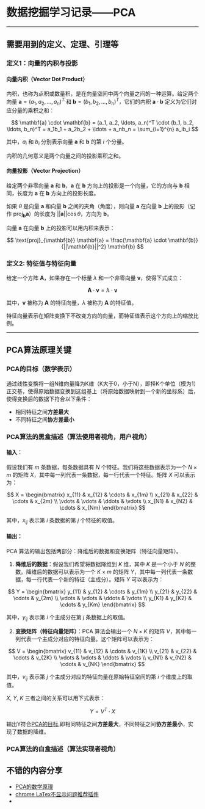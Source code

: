 # 数据挖掘学习记录——PCA

---

## 需要用到的定义、定理、引理等

### 定义1：向量的内积与投影

#### 向量内积（Vector Dot Product）

内积，也称为点积或数量积，是在向量空间中两个向量之间的一种运算。给定两个向量 $\mathbf{a} = (a_1, a_2, \ldots, a_n)^T$ 和 $\mathbf{b} = (b_1, b_2, \ldots, b_n)^T$，它们的内积 $\mathbf{a} \cdot \mathbf{b}$ 定义为它们对应分量的乘积之和：

$$
\mathbf{a} \cdot \mathbf{b} = (a_1, a_2, \ldots, a_n)^T \cdot (b_1, b_2, \ldots, b_n)^T = a_1b_1 + a_2b_2 + \ldots + a_nb_n = \sum_{i=1}^{n} a_ib_i
$$

其中，$a_i$ 和 $b_i$ 分别表示向量 $\mathbf{a}$ 和 $\mathbf{b}$ 的第 $i$ 个分量。

内积的几何意义是两个向量之间的投影乘积之和。

#### 向量投影（Vector Projection）

给定两个非零向量 $\mathbf{a}$ 和 $\mathbf{b}$，$\mathbf{a}$ 在 $\mathbf{b}$ 方向上的投影是一个向量，它的方向与 $\mathbf{b}$ 相同，长度为 $\mathbf{a}$ 在 $\mathbf{b}$ 方向上的投影长度。

如果 $\theta$ 是向量 $\mathbf{a}$ 和向量 $\mathbf{b}$ 之间的夹角（角度），则向量 $\mathbf{a}$ 在向量 $\mathbf{b}$ 上的投影（记作 $\text{proj}_{\mathbf{b}} \mathbf{a}$）的长度为 $||\mathbf{a}|| \cos \theta$，方向为 $\mathbf{b}$。

向量 $\mathbf{a}$ 在向量 $\mathbf{b}$ 上的投影可以用内积来表示：

$$
\text{proj}_{\mathbf{b}} \mathbf{a} = \frac{\mathbf{a} \cdot \mathbf{b}}{||\mathbf{b}||^2} \mathbf{b}
$$

### 定义2: 特征值与特征向量

给定一个方阵 $\mathbf{A}$，如果存在一个标量 $\lambda$ 和一个非零向量 $\mathbf{v}$，使得下式成立：

$$
\mathbf{A} \cdot \mathbf{v} = \lambda \cdot \mathbf{v}
$$

其中，$\mathbf{v}$ 被称为 $\mathbf{A}$ 的特征向量，$\lambda$ 被称为 $\mathbf{A}$ 的特征值。

特征向量表示在矩阵变换下不改变方向的向量，而特征值表示这个方向上的缩放比例。

---

## PCA算法原理关键

### <span id="jump">PCA的目标（数学表示）</span>
通过线性变换将一组N维向量降为K维（K大于0，小于N），即择K个单位（模为1）正交基，使得原始数据变换到这组基上（将原始数据映射到一个新的坐标系）后，使得变换后的数据下符合以下条件：

- 相同特征之间**方差最大**
- 不同特征之间**协方差最小**

### PCA算法的黑盒描述（算法使用者视角，用户视角）

#### 输入：

假设我们有 $m$ 条数据，每条数据具有 $N$ 个特征。我们将这些数据表示为一个 $N \times m$ 的矩阵 $X$，其中每一列代表一条数据，每一行代表一个特征。矩阵 $X$ 可以表示为：

$$
X = \begin{bmatrix} x_{11} & x_{12} & \cdots & x_{1m} \\ x_{21} & x_{22} & \cdots & x_{2m} \\ \vdots & \vdots & \ddots & \vdots \\ x_{N1} & x_{N2} & \cdots & x_{Nm} \end{bmatrix}
$$

其中，$x_{ij}$ 表示第 $i$ 条数据的第 $j$ 个特征的取值。

#### 输出：

PCA 算法的输出包括两部分：降维后的数据和变换矩阵（特征向量矩阵）。

1. **降维后的数据**：假设我们希望将数据降维到 $K$ 维，其中 $K$ 是一个小于 $N$ 的整数。降维后的数据可以表示为一个 $K \times m$ 的矩阵 $Y$，其中每一列代表一条数据，每一行代表一个新的特征（主成分）。矩阵 $Y$ 可以表示为：

$$
Y = \begin{bmatrix} y_{11} & y_{12} & \cdots & y_{1m} \\ y_{21} & y_{22} & \cdots & y_{2m} \\ \vdots & \vdots & \ddots & \vdots \\ y_{K1} & y_{K2} & \cdots & y_{Km} \end{bmatrix}
$$

其中，$y_{ij}$ 表示第 $i$ 个主成分在第 $j$ 条数据上的取值。

2. **变换矩阵（特征向量矩阵）**：PCA 算法会输出一个 $N \times K$ 的矩阵 $V$，其中每一列代表一个主成分对应的特征向量。这个矩阵可以表示为：

$$
V = \begin{bmatrix} v_{11} & v_{12} & \cdots & v_{1K} \\ v_{21} & v_{22} & \cdots & v_{2K} \\ \vdots & \vdots & \ddots & \vdots \\ v_{N1} & v_{N2} & \cdots & v_{NK} \end{bmatrix}
$$

其中，$v_{ij}$ 表示第 $j$ 个主成分对应的特征向量在原始特征空间的第 $i$ 个维度上的取值。

$X$, $Y$, $K$ 三者之间的关系可以用下式表示：

$$
Y = V^T \cdot X
$$

输出Y符合[PCA的目标](#jump),即相同特征之间**方差最大**，不同特征之间**协方差最小**，实现了数据的降维。



### PCA算法的白盒描述（算法实现者视角）


## 不错的内容分享

- [PCA的数学原理](https://blog.codinglabs.org/articles/pca-tutorial.html)
- [chrome LaTex不显示问题推荐插件](https://chromewebstore.google.com/detail/tex-all-the-things/cbimabofgmfdkicghcadidpemeenbffn)
- 

